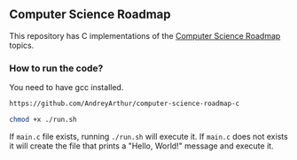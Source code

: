 ## Computer Science Roadmap

This repository has C implementations of the [Computer Science Roadmap](https://roadmap.sh/computer-science) topics.

### How to run the code?

You need to have gcc installed.

```sh
https://github.com/AndreyArthur/computer-science-roadmap-c

chmod +x ./run.sh
```

If `main.c` file exists, running `./run.sh` will execute it. If `main.c` does not exists it will create the file that prints a "Hello, World!" message and execute it.
